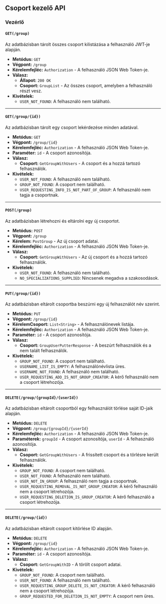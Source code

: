 ## Csoport kezelő API

### Vezérlő

#### `GET(/group)`

Az adatbázisban tárolt összes csoport kilistázása a felhasználó JWT-je alapján.

- **Metódus:** `GET`
- **Végpont:** `/group`
- **Kérelemfejléc:** `Authorization` - A felhasználó JSON Web Token-je.
- **Válasz:**
    - **Állapot:** `200 OK`
    - **Csoport:** `GroupList` - Az összes csoport, amelyben a felhasználó részt vesz.
- **Kivételek:**
    - `USER_NOT_FOUND`: A felhasználó nem található.

---

#### `GET(/group/{id})`

Az adatbázisban tárolt egy csoport lekérdezése minden adatával.

- **Metódus:** `GET`
- **Végpont:** `/group/{id}`
- **Kérelemfejléc:** `Authorization` - A felhasználó JSON Web Token-je.
- **Paraméter:** `id` - A csoport azonosítója.
- **Válasz:**
    - **Csoport:** `GetGroupWithUsers` - A csoport és a hozzá tartozó felhasználók.
- **Kivételek:**
    - `USER_NOT_FOUND`: A felhasználó nem található.
    - `GROUP_NOT_FOUND`: A csoport nem található.
    - `USER_REQUESTING_INFO_IS_NOT_PART_OF_GROUP`: A felhasználó nem tagja a csoportnak.

---

#### `POST(/group)`

Az adatbázisban létrehozni és eltárolni egy új csoportot.

- **Metódus:** `POST`
- **Végpont:** `/group`
- **Kérelem:** `PostGroup` - Az új csoport adatai.
- **Kérelemfejléc:** `Authorization` - A felhasználó JSON Web Token-je.
- **Válasz:**
    - **Csoport:** `GetGroupWithUsers` - Az új csoport és a hozzá tartozó felhasználók.
- **Kivételek:**
    - `USER_NOT_FOUND`: A felhasználó nem található.
    - `NO_SPECIALIZATIONS_SUPPLIED`: Nincsenek megadva a szakosodások.

---

#### `PUT(/group/{id})`

Az adatbázisban eltárolt csoportba beszúrni egy új felhasználót név szerint.

- **Metódus:** `PUT`
- **Végpont:** `/group/{id}`
- **KérelemCsoport:** `List<String>` - A felhasználónevek listája.
- **Kérelemfejléc:** `Authorization` - A felhasználó JSON Web Token-je.
- **Paraméter:** `id` - A csoport azonosítója.
- **Válasz:**
    - **Csoport:** `GroupUserPutterResponse` - A beszúrt felhasználók és a nem talált felhasználók.
- **Kivételek:**
    - `GROUP_NOT_FOUND`: A csoport nem található.
    - `USERNAME_LIST_IS_EMPTY`: A felhasználónévlista üres.
    - `USERNAME_NOT_FOUND`: A felhasználó nem található.
    - `USER_REQUESTING_ADD_IS_NOT_GROUP_CREATOR`: A kérő felhasználó nem a csoport létrehozója.

---

#### `DELETE(/group/{groupId}/{userId})`

Az adatbázisban eltárolt csoportból egy felhasználót törlése saját ID-jaik alapján.

- **Metódus:** `DELETE`
- **Végpont:** `/group/{groupId}/{userId}`
- **Kérelemfejléc:** `Authorization` - A felhasználó JSON Web Token-je.
- **Paraméterek:** `groupId` - A csoport azonosítója, `userId` - A felhasználó azonosítója.
- **Válasz:**
    - **Csoport:** `GetGroupWithUsers` - A frissített csoport és a törlésre került felhasználók.
- **Kivételek:**
    - `GROUP_NOT_FOUND`: A csoport nem található.
    - `USER_NOT_FOUND`: A felhasználó nem található.
    - `USER_NOT_IN_GROUP`: A felhasználó nem tagja a csoportnak.
    - `USER_REQUESTING_REMOVAL_IS_NOT_GROUP_CREATOR`: A kérő felhasználó nem a csoport létrehozója.
    - `USER_REQUESTING_DELETION_IS_GROUP_CREATOR`: A kérő felhasználó a csoport létrehozója.

---

#### `DELETE(/group/{id})`

Az adatbázisban eltárolt csoport kitörlése ID alapján.

- **Metódus:** `DELETE`
- **Végpont:** `/group/{id}`
- **Kérelemfejléc:** `Authorization` - A felhasználó JSON Web Token-je.
- **Paraméter:** `id` - A csoport azonosítója.
- **Válasz:**
    - **Csoport:** `GetGroupWithID` - A törölt csoport adatai.
- **Kivételek:**
    - `GROUP_NOT_FOUND`: A csoport nem található.
    - `USER_NOT_FOUND`: A felhasználó nem található.
    - `USER_REQUESTING_GROUP_DELETE_IS_NOT_CREATOR`: A kérő felhasználó nem a csoport létrehozója.
    - `GROUP_REQUESTED_FOR_DELETION_IS_NOT_EMPTY`: A csoport nem üres.
